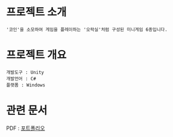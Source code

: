 # 프로젝트 소개
	'코인'을 소모하여 게임을 플레이하는 '오락실'처럼 구성된 미니게임 6종입니다.
	
	
# 프로젝트 개요
	개발도구 : Unity
	개발언어 : C#
	플랫폼 : Windows


# 관련 문서
PDF : [포트폴리오](https://drive.google.com/file/d/1Mu9JIlbmnV8B20ocrhGsgpeQJ2Yjac94/view?usp=sharing)
